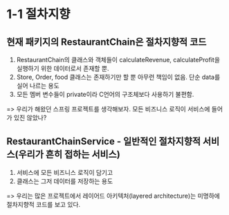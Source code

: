 # 1-1 절차지향
## 현재 패키지의 RestaurantChain은 절차지향적 코드
1. RestaurantChain의 클래스와 객체들이 calculateRevenue, calculateProfit을 실행하기 위한 데이터로서 존재할 뿐.
2. Store, Order, food 클래스는 존재하기만 할 뿐 아무런 책임이 없음. 단순 data를 실어 나르는 용도
3. 모든 멤버 변수들이 private이라 C언어의 구조체보다 사용하기 불편함.

=> 우리가 해왔던 스프링 프로젝트를 생각해보자. 모든 비즈니스 로직이 서비스에 들어가 있진 않았나?

## RestaurantChainService - 일반적인 절차지향적 서비스(우리가 흔히 접하는 서비스)
1. 서비스에 모든 비즈니스 로직이 담기고
2. 클래스는 그저 데이터를 저장하는 용도

=> 우리는 많은 프로젝트에서 레이어드 아키텍처(layered architecture)는 미명하에 절차지향적 코드를 보고 있다.